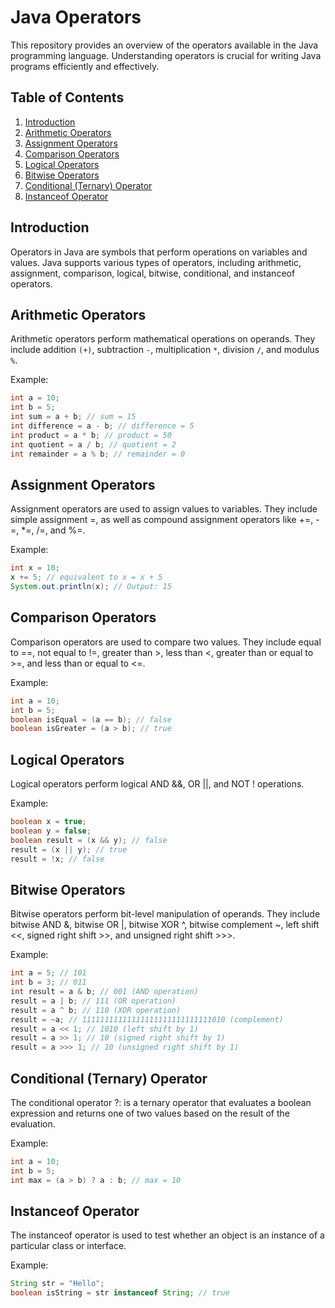 # Java Operators

This repository provides an overview of the operators available in the Java programming language. Understanding operators is crucial for writing Java programs efficiently and effectively.

## Table of Contents

1. [Introduction](#introduction)
2. [Arithmetic Operators](#arithmetic-operators)
3. [Assignment Operators](#assignment-operators)
4. [Comparison Operators](#comparison-operators)
5. [Logical Operators](#logical-operators)
6. [Bitwise Operators](#bitwise-operators)
7. [Conditional (Ternary) Operator](#conditional-ternary-operator)
8. [Instanceof Operator](#instanceof-operator)

## Introduction

Operators in Java are symbols that perform operations on variables and values. Java supports various types of operators, including arithmetic, assignment, comparison, logical, bitwise, conditional, and instanceof operators.

## Arithmetic Operators

Arithmetic operators perform mathematical operations on operands. They include addition `(+)`, subtraction `-`, multiplication `*`, division `/`, and modulus `%`.

Example:

```java
int a = 10;
int b = 5;
int sum = a + b; // sum = 15
int difference = a - b; // difference = 5
int product = a * b; // product = 50
int quotient = a / b; // quotient = 2
int remainder = a % b; // remainder = 0
```
## Assignment Operators
Assignment operators are used to assign values to variables. They include simple assignment =, as well as compound assignment operators like +=, -=, *=, /=, and %=.

Example:

```java
int x = 10;
x += 5; // equivalent to x = x + 5
System.out.println(x); // Output: 15
```

## Comparison Operators

Comparison operators are used to compare two values. They include equal to ==, not equal to !=, greater than >, less than <, greater than or equal to >=, and less than or equal to <=.

Example:

```java
int a = 10;
int b = 5;
boolean isEqual = (a == b); // false
boolean isGreater = (a > b); // true
```

## Logical Operators
Logical operators perform logical AND &&, OR ||, and NOT ! operations.

Example:

```java
boolean x = true;
boolean y = false;
boolean result = (x && y); // false
result = (x || y); // true
result = !x; // false
```

## Bitwise Operators
Bitwise operators perform bit-level manipulation of operands. They include bitwise AND &, bitwise OR |, bitwise XOR ^, bitwise complement ~, left shift <<, signed right shift >>, and unsigned right shift >>>.

Example:

```java
int a = 5; // 101
int b = 3; // 011
int result = a & b; // 001 (AND operation)
result = a | b; // 111 (OR operation)
result = a ^ b; // 110 (XOR operation)
result = ~a; // 11111111111111111111111111111010 (complement)
result = a << 1; // 1010 (left shift by 1)
result = a >> 1; // 10 (signed right shift by 1)
result = a >>> 1; // 10 (unsigned right shift by 1)
```

## Conditional (Ternary) Operator
The conditional operator ?: is a ternary operator that evaluates a boolean expression and returns one of two values based on the result of the evaluation.

Example:

```java
int a = 10;
int b = 5;
int max = (a > b) ? a : b; // max = 10
```

## Instanceof Operator
The instanceof operator is used to test whether an object is an instance of a particular class or interface.

Example:

```java
String str = "Hello";
boolean isString = str instanceof String; // true
```
